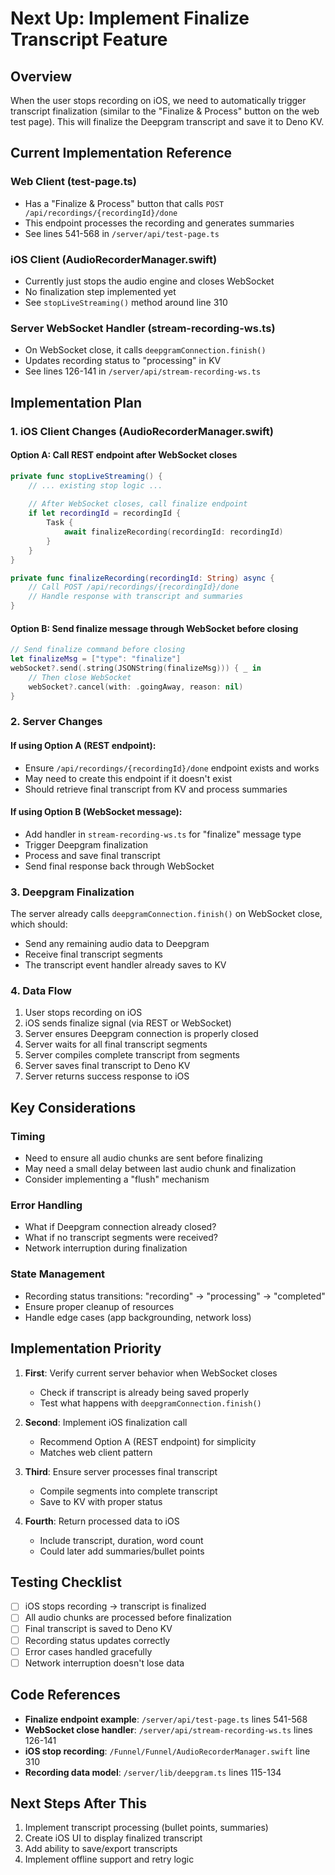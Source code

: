 # Next Up: Implement Finalize Transcript Feature

## Overview
When the user stops recording on iOS, we need to automatically trigger transcript finalization (similar to the "Finalize & Process" button on the web test page). This will finalize the Deepgram transcript and save it to Deno KV.

## Current Implementation Reference

### Web Client (test-page.ts)
- Has a "Finalize & Process" button that calls `POST /api/recordings/{recordingId}/done`
- This endpoint processes the recording and generates summaries
- See lines 541-568 in `/server/api/test-page.ts`

### iOS Client (AudioRecorderManager.swift)
- Currently just stops the audio engine and closes WebSocket
- No finalization step implemented yet
- See `stopLiveStreaming()` method around line 310

### Server WebSocket Handler (stream-recording-ws.ts)
- On WebSocket close, it calls `deepgramConnection.finish()` 
- Updates recording status to "processing" in KV
- See lines 126-141 in `/server/api/stream-recording-ws.ts`

## Implementation Plan

### 1. iOS Client Changes (AudioRecorderManager.swift)

#### Option A: Call REST endpoint after WebSocket closes
```swift
private func stopLiveStreaming() {
    // ... existing stop logic ...
    
    // After WebSocket closes, call finalize endpoint
    if let recordingId = recordingId {
        Task {
            await finalizeRecording(recordingId: recordingId)
        }
    }
}

private func finalizeRecording(recordingId: String) async {
    // Call POST /api/recordings/{recordingId}/done
    // Handle response with transcript and summaries
}
```

#### Option B: Send finalize message through WebSocket before closing
```swift
// Send finalize command before closing
let finalizeMsg = ["type": "finalize"]
webSocket?.send(.string(JSONString(finalizeMsg))) { _ in
    // Then close WebSocket
    webSocket?.cancel(with: .goingAway, reason: nil)
}
```

### 2. Server Changes

#### If using Option A (REST endpoint):
- Ensure `/api/recordings/{recordingId}/done` endpoint exists and works
- May need to create this endpoint if it doesn't exist
- Should retrieve final transcript from KV and process summaries

#### If using Option B (WebSocket message):
- Add handler in `stream-recording-ws.ts` for "finalize" message type
- Trigger Deepgram finalization
- Process and save final transcript
- Send final response back through WebSocket

### 3. Deepgram Finalization

The server already calls `deepgramConnection.finish()` on WebSocket close, which should:
- Send any remaining audio data to Deepgram
- Receive final transcript segments
- The transcript event handler already saves to KV

### 4. Data Flow

1. User stops recording on iOS
2. iOS sends finalize signal (via REST or WebSocket)
3. Server ensures Deepgram connection is properly closed
4. Server waits for all final transcript segments
5. Server compiles complete transcript from segments
6. Server saves final transcript to Deno KV
7. Server returns success response to iOS

## Key Considerations

### Timing
- Need to ensure all audio chunks are sent before finalizing
- May need a small delay between last audio chunk and finalization
- Consider implementing a "flush" mechanism

### Error Handling
- What if Deepgram connection already closed?
- What if no transcript segments were received?
- Network interruption during finalization

### State Management
- Recording status transitions: "recording" → "processing" → "completed"
- Ensure proper cleanup of resources
- Handle edge cases (app backgrounding, network loss)

## Implementation Priority

1. **First**: Verify current server behavior when WebSocket closes
   - Check if transcript is already being saved properly
   - Test what happens with `deepgramConnection.finish()`

2. **Second**: Implement iOS finalization call
   - Recommend Option A (REST endpoint) for simplicity
   - Matches web client pattern

3. **Third**: Ensure server processes final transcript
   - Compile segments into complete transcript
   - Save to KV with proper status

4. **Fourth**: Return processed data to iOS
   - Include transcript, duration, word count
   - Could later add summaries/bullet points

## Testing Checklist

- [ ] iOS stops recording → transcript is finalized
- [ ] All audio chunks are processed before finalization
- [ ] Final transcript is saved to Deno KV
- [ ] Recording status updates correctly
- [ ] Error cases handled gracefully
- [ ] Network interruption doesn't lose data

## Code References

- **Finalize endpoint example**: `/server/api/test-page.ts` lines 541-568
- **WebSocket close handler**: `/server/api/stream-recording-ws.ts` lines 126-141
- **iOS stop recording**: `/Funnel/Funnel/AudioRecorderManager.swift` line 310
- **Recording data model**: `/server/lib/deepgram.ts` lines 115-134

## Next Steps After This

1. Implement transcript processing (bullet points, summaries)
2. Create iOS UI to display finalized transcript
3. Add ability to save/export transcripts
4. Implement offline support and retry logic